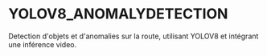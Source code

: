 # YOLOV8_ANOMALYDETECTION
Detection d'objets et d'anomalies sur la route, utilisant YOLOV8 et intégrant une inférence video.
